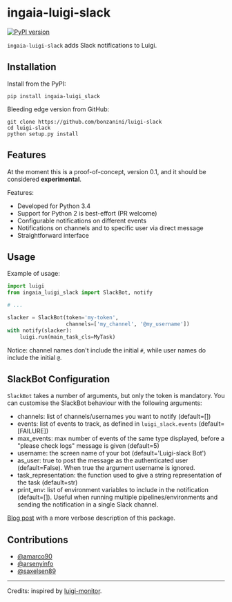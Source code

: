 ingaia-luigi-slack
===========

[![PyPI version](https://badge.fury.io/py/luigi-slack.svg)](https://badge.fury.io/py/luigi-slack)

`ingaia-luigi-slack` adds Slack notifications to Luigi.


Installation
------------

Install from the PyPI:

    pip install ingaia-luigi_slack

Bleeding edge version from GitHub:

    git clone https://github.com/bonzanini/luigi-slack
    cd luigi-slack
    python setup.py install


Features
--------

At the moment this is a proof-of-concept, version 0.1, and it should be considered **experimental**.

Features:

- Developed for Python 3.4
- Support for Python 2 is best-effort (PR welcome)
- Configurable notifications on different events
- Notifications on channels and to specific user via direct message
- Straightforward interface


Usage
-----

Example of usage:

```python
import luigi
from ingaia_luigi_slack import SlackBot, notify

# ...

slacker = SlackBot(token='my-token',
                   channels=['my_channel', '@my_username'])
with notify(slacker):
    luigi.run(main_task_cls=MyTask)
```

Notice: channel names don't include the initial `#`, while user names do include the initial `@`.


SlackBot Configuration
----------------------

`SlackBot` takes a number of arguments, but only the token is mandatory. You can customise the SlackBot behaviour with the following arguments:

- channels: list of channels/usernames you want to notify (default=[])
- events: list of events to track, as defined in `luigi_slack.events` (default=[FAILURE])
- max_events: max number of events of the same type displayed, before a "please check logs" message is given (default=5)
- username: the screen name of your bot (default='Luigi-slack Bot')
- as_user: true to post the message as the authenticated user (default=False). When true the argument username is ignored.
- task_representation: the function used to give a string representation of the task (default=str)
- print_env: list of environment variables to include in the notification (default=[]). Useful when running multiple pipelines/environments and sending the notification in a single Slack channel.

[Blog post](http://marcobonzanini.com/2015/11/21/adding-slack-notifications-to-a-luigi-pipeline-in-python/) with a more verbose description of this package.


Contributions
-------------

- [@amarco90](https://github.com/amarco90)
- [@arsenyinfo](https://github.com/arsenyinfo)
- [@saxelsen89](https://github.com/saxelsen89)


--------

Credits: inspired by [luigi-monitor](https://github.com/hudl/luigi-monitor).
